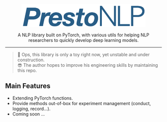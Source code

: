 <div align="center">
    <br>
    <img src="docs/_static/logo.png" width="400"/>
    <p>
    A NLP library built on PyTorch, with various utils for helping NLP researchers to quickly develop deep learning models.
    </p>
    <hr/>
</div>

> 🤗 Ops, this library is only a toy right now, yet unstable and under construction. \
> 😎 The author hopes to improve his engineering skills by maintaining this repo.

## Main Features

* Extending PyTorch functions.
* Provide methods out-of-box for experiment management (conduct, logging, record...).
* Coming soon ...